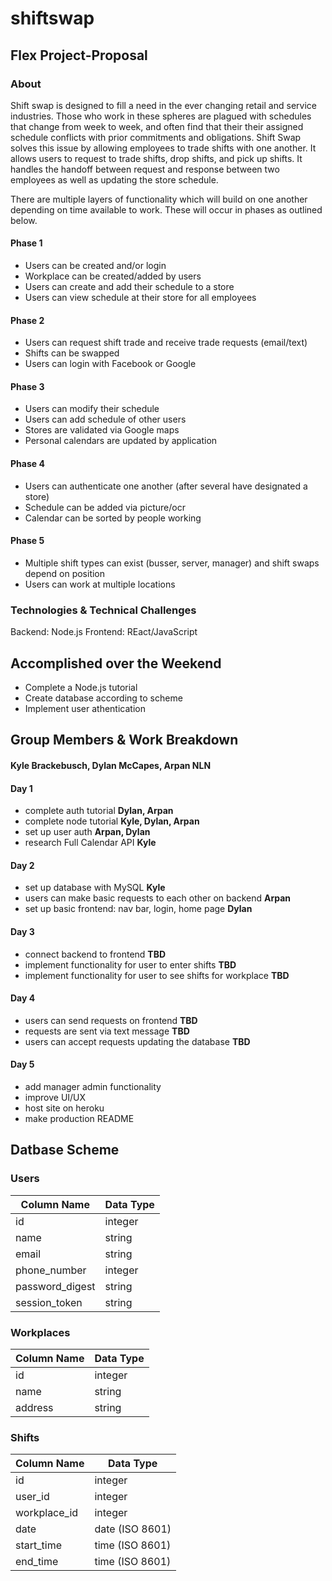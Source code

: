 # shiftswap

## Flex Project-Proposal

### About
Shift swap is designed to fill a need in the ever changing retail and service industries. Those who work in these spheres are plagued with schedules that change from week to week, and often find that their their assigned schedule conflicts with prior commitments and obligations. Shift Swap solves this issue by allowing employees to trade shifts with one another. It allows users to request to trade shifts, drop shifts, and pick up shifts. It handles the handoff between request and response between two employees as well as updating the store schedule.

There are multiple layers of functionality which will build on one another depending on time available to work. These will occur in phases as outlined below.


#### Phase 1
* Users can be created and/or login
* Workplace can be created/added by users
* Users can create and add their schedule to a store
* Users can view schedule at their store for all employees

#### Phase 2
* Users can request shift trade and receive trade requests (email/text)
* Shifts can be swapped
* Users can login with Facebook or Google

#### Phase 3
* Users can modify their schedule
* Users can add schedule of other users
* Stores are validated via Google maps
* Personal calendars are updated by application

#### Phase 4
* Users can authenticate one another (after several have designated a store)
* Schedule can be added via picture/ocr
* Calendar can be sorted by people working

#### Phase 5
* Multiple shift types can exist (busser, server, manager) and shift swaps depend on position
* Users can work at multiple locations

### Technologies & Technical Challenges
Backend: Node.js
Frontend: REact/JavaScript


## Accomplished over the Weekend
* Complete a Node.js tutorial
* Create database according to scheme
* Implement user athentication


## Group Members & Work Breakdown
#### Kyle Brackebusch, Dylan McCapes, Arpan NLN

#### Day 1
* complete auth tutorial **Dylan, Arpan**
* complete node tutorial **Kyle, Dylan, Arpan**
* set up user auth **Arpan, Dylan**
* research Full Calendar API **Kyle**
#### Day 2
* set up database with MySQL **Kyle**
* users can make basic requests to each other on backend **Arpan**
* set up basic frontend: nav bar, login, home page **Dylan**
#### Day 3
* connect backend to frontend **TBD**
* implement functionality for user to enter shifts **TBD**
* implement functionality for user to see shifts for workplace **TBD**
#### Day 4
* users can send requests on frontend **TBD**
* requests are sent via text message **TBD**
* users can accept requests updating the database **TBD**
#### Day 5
* add manager admin functionality
* improve UI/UX
* host site on heroku
* make production README


## Datbase Scheme

### Users
| Column Name  | Data Type |
| ------------- | ------------- |
| id  | integer  |
| name  | string  |
| email | string |
| phone_number | integer |
| password_digest | string |
| session_token | string |

### Workplaces
| Column Name  | Data Type | 
| ------------- | ------------- | 
| id  | integer  |
| name  | string  |
| address | string |

### Shifts
| Column Name  | Data Type | 
| ------------- | ------------- | 
| id  | integer  |
| user_id  | integer  |
| workplace_id | integer |
| date | date 	(ISO 8601)| 
| start_time | time (ISO 8601)|
| end_time | time (ISO 8601)|
